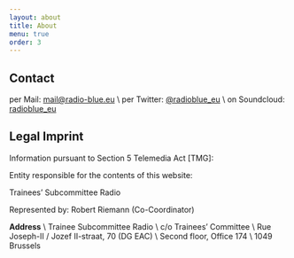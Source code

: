 ```yaml
---
layout: about
title: About
menu: true
order: 3
---
```


## Contact

per Mail: <mail@radio-blue.eu> \\
per Twitter: [@radioblue_eu](https://twitter.com/radioblue_eu) \\
on Soundcloud: [radioblue_eu](http://soundcloud.com/radioblue_eu/)

## Legal Imprint

Information pursuant to Section 5 Telemedia Act [TMG]:

Entity responsible for the contents of this website:

Trainees’ Subcommittee Radio

Represented by: Robert Riemann (Co-Coordinator)

**Address** \\
Trainee Subcommittee Radio \\
c/o Trainees’ Committee \\
Rue Joseph-II / Jozef II-straat, 70 (DG EAC) \\
Second floor, Office 174 \\
1049 Brussels
